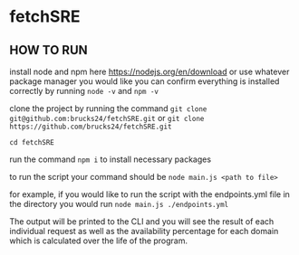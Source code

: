 # fetchSRE

## HOW TO RUN
  install node and npm here https://nodejs.org/en/download or use whatever package manager you would like
  you can confirm everything is installed correctly by running `node -v` and `npm -v`

  clone the project by running the command `git clone git@github.com:brucks24/fetchSRE.git` or `git clone https://github.com/brucks24/fetchSRE.git`

  `cd fetchSRE`

  run the command `npm i` to install necessary packages

  to run the script your command should be `node main.js <path to file>`

  for example, if you would like to run the script with the endpoints.yml file in the directory you would run `node main.js ./endpoints.yml`


  The output will be printed to the CLI and you will see the result of each individual request as well as the availability percentage for each domain which is calculated over the life of the program.

  

  
  
